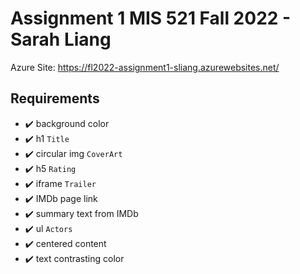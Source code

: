 # Assignment 1 MIS 521 Fall 2022 - Sarah Liang
 
 Azure Site: https://fl2022-assignment1-sliang.azurewebsites.net/ 

## Requirements

- :heavy_check_mark: background color
- :heavy_check_mark: h1 `Title`
- :heavy_check_mark: circular img `CoverArt`
- :heavy_check_mark: h5 `Rating`
- :heavy_check_mark: iframe `Trailer`
- :heavy_check_mark: IMDb page link
- :heavy_check_mark: summary text from IMDb
- :heavy_check_mark: ul `Actors`
- :heavy_check_mark: centered content
- :heavy_check_mark: text contrasting color